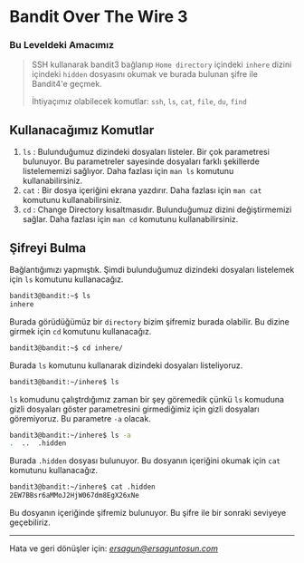 # Bandit Over The Wire **3**

### Bu Leveldeki Amacımız
> SSH kullanarak bandit3 bağlanıp `Home directory` içindeki `inhere` dizini içindeki `hidden` dosyasını okumak ve burada bulunan şifre ile Bandit4'e geçmek.
>
> İhtiyaçımız olabilecek komutlar: `ssh`, `ls`, `cat`, `file`, `du`, `find`



## Kullanacağımız Komutlar
1. `ls` : Bulunduğumuz dizindeki dosyaları listeler. Bir çok parametresi bulunuyor. Bu parametreler sayesinde dosyaları farklı şekillerde listelememizi sağlıyor. Daha fazlası için `man ls` komutunu kullanabilirsiniz.
2. `cat` : Bir dosya içeriğini ekrana yazdırır. Daha fazlası için `man cat` komutunu kullanabilirsiniz.
3. `cd` : Change Directory kısaltmasıdır. Bulunduğumuz dizini değiştirmemizi sağlar.  Daha fazlası için `man cd` komutunu kullanabilirsiniz.


## Şifreyi Bulma

Bağlantığımızı yapmıştık. Şimdi bulunduğumuz dizindeki dosyaları listelemek için `ls` komutunu kullanacağız.

```bash
bandit3@bandit:~$ ls
inhere
```
Burada görüdüğümüz bir `directory` bizim şifremiz burada olabilir. Bu dizine girmek için `cd` komutunu kullanacağız.

```bash
bandit3@bandit:~$ cd inhere/
```
Burada `ls` komutunu kullanarak dizindeki dosyaları listeliyoruz.

```bash
bandit3@bandit:~/inhere$ ls
```

`ls` komudunu çalıştrdığımız zaman bir şey göremedik çünkü  `ls` komuduna gizli dosyaları göster parametresini girmediğimiz için gizli dosyaları göremiyoruz. Bu parametre `-a` olacak.

```bash
bandit3@bandit:~/inhere$ ls -a
.  ..  .hidden
```
Burada `.hidden` dosyası bulunuyor. Bu dosyanın içeriğini okumak için `cat` komutunu kullanacağız.

```bash
bandit3@bandit:~/inhere$ cat .hidden
2EW7BBsr6aMMoJ2HjW067dm8EgX26xNe
```
Bu dosyanın içeriğinde şifremiz bulunuyor. Bu şifre ile bir sonraki seviyeye geçebiliriz.

<hr/>

Hata ve geri dönüşler için: *[ersagun@ersaguntosun.com ](mailto:ersagun@ersaguntosun.com)*


